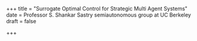 +++
title = "Surrogate Optimal Control for Strategic Multi Agent Systems"
date = Professor S. Shankar Sastry semiautonomous group at UC Berkeley
draft = false

+++
